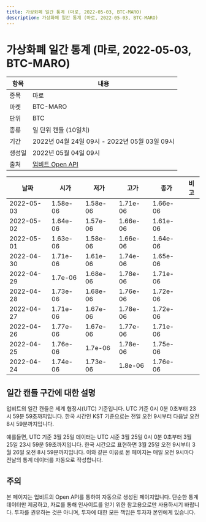 ```yaml
---
title: 가상화폐 일간 통계 (마로, 2022-05-03, BTC-MARO)
description: 가상화폐 일간 통계 (마로, 2022-05-03, BTC-MARO)
---
```



가상화폐 일간 통계 (마로, 2022-05-03, BTC-MARO)
===

|항목|내용|
|--|--|
|종목|마로|
|마켓|BTC-MARO|
|단위|BTC|
|종류|일 단위 캔들 (10일치)|
|기간|2022년 04월 24일 09시 - 2022년 05월 03일 09시|
|생성일|2022년 05월 04일 09시|
|출처|[업비트 Open API](https://docs.upbit.com)|


|날짜|시가|저가|고가|종가|비고|
|--|--|--|--|--|--|
|2022-05-03|1.58e-06|1.58e-06|1.71e-06|1.66e-06|    |
|2022-05-02|1.64e-06|1.57e-06|1.66e-06|1.61e-06|    |
|2022-05-01|1.63e-06|1.58e-06|1.66e-06|1.64e-06|    |
|2022-04-30|1.71e-06|1.61e-06|1.74e-06|1.65e-06|    |
|2022-04-29|1.7e-06|1.68e-06|1.78e-06|1.71e-06|    |
|2022-04-28|1.73e-06|1.68e-06|1.76e-06|1.72e-06|    |
|2022-04-27|1.71e-06|1.67e-06|1.78e-06|1.72e-06|    |
|2022-04-26|1.77e-06|1.67e-06|1.77e-06|1.71e-06|    |
|2022-04-25|1.76e-06|1.7e-06|1.78e-06|1.75e-06|    |
|2022-04-24|1.74e-06|1.73e-06|1.8e-06|1.76e-06|    |


일간 캔들 구간에 대한 설명
---


업비트의 일간 캔들은 세계 협정시(UTC) 기준입니다. 
UTC 기준 0시 0분 0초부터 23시 59분 59초까지입니다. 
한국 시간인 KST 기준으로는 전일 오전 9시부터 다음날 오전 8시 59분까지입니다. 


예를들면, UTC 기준 3월 25일 데이터는 UTC 시준 3월 25일 0시 0분 0초부터 3월 25일 23시 59분 59초까지입니다. 
한국 시간으로 표현하면 3월 25일 오전 9시부터 3월 26일 오전 8시 59분까지입니다. 
이와 같은 이유로 본 페이지는 매일 오전 9시마다 전날의 통계 데이터를 자동으로 작성합니다. 


주의
---


본 페이지는 업비트의 Open API를 통하여 자동으로 생성된 페이지입니다. 
단순한 통계 데이터만 제공하고, 자료를 통해 인사이트를 얻기 위한 참고용으로만 사용하시기 바랍니다. 
투자를 권유하는 것은 아니며, 투자에 대한 모든 책임은 투자자 본인에게 있습니다. 
